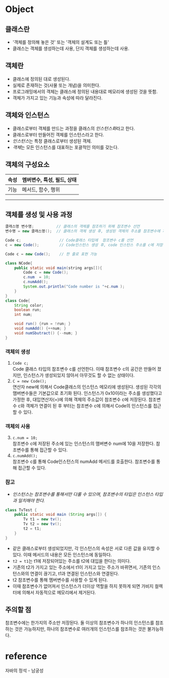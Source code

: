 # Object
## 클래스란
- '객체를 정의해 놓은 것' 또는 '객체의 설계도 또는 틀' 
- 클래스는 객체를 생성하는데 사용, 단지 객체를 생성하는데 사용.
## 객체란
- 클래스에 정의된 대로 생성된다.
- 실제로 존재하는 것(사물 또는 개념)을 의미한다.
- 프로그래밍에서의 객체는 클래스에 정의된 내용대로 메모리에 생성된 것을 뜻함.
- 객체가 가지고 있는 기능과 속성에 따라 달라진다.
## 객체와 인스턴스
- 클래스로부터 객체를 만드는 과정을 클래스의 *인스턴스화*라고 한다.
- 클래스로부터 만들어진 객체를 인스턴스라고 한다.
- *인스턴스*는 특정 클래스로부터 생성된 객체.
- *객체*는 모든 인스턴스를 대표하는 포괄적인 의미를 갖는다.
  
## 객체의 구성요소
속성|멤버변수, 특성, 필드, 상태
--|--
기능|메서드, 함수, 행위
___
## 객체를 생성 및 사용 과정
```java
클래스명 변수명;          // 클래스의 객체를 참조하기 위해 참조변수 선언
변수명 = new 클래스명();  // 클래스의 객체 생성 후, 생성된 객체의 주소를 참조변수에 저장
```
```java
Code c;                 // Code클래스 타입에  참조변수 c를 선언
c = new Code();         // Code인스턴스 생성 후, code 인스턴스 주소를 c에 저장
```
```java
Code c = new Code();    // 한 줄로 표현 가능
```
```java
class NCode{
    public static void main(string args[]){
        Code c = new Code();
        c.num  = 10;
        c.numAdd(); 
        System.out.println("Code number is "+c.num );
    }
}
class Code{
    String color;
    boolean run;
    int num;

    void run() {run = !run; }
    void numAdd() {++num; }
    void numSbutract() {--num; }
}
```
### **객체의 생성**
1. `Code c;`<br> 
Code 클래스 타입의 참조변수 c를 선언한다. 이때 참조변수 c의 공간은 만들어 졌지만, 인스턴스가 생성되있지 않아서 아무것도 할 수 없는 상태이다.<br>
2. `C = new Code();`<br>
연산자 new에 의해서 Code클래스의 인스턴스 메모리에 생성된다. 생성된 각각의 맴버변수들은 기본값으로 초기화 된다. 인스턴스가 0x10이라는 주소를 생성했다고 가정한 후, 대입연산자(=)에 의해 객체의 주소값이 참조변수 c에 저장된다. 참조변수 c와 객체가 연결이 된 후 부터는 참조변수 c에 의해서 Code의 인스턴스를 접근할 수 있다.
### **객체의 사용**
3. `c.num = 10;`<br>
참조변수 c에 저장된 주소에 있는 인스턴스의 맴버변수 num에 10을 저장한다. 참조변수를 통해 접근할 수 있다.
4. `c.numAdd();`<br>
참조변수 c를 통해 Code인스턴스의 numAdd 메서드를 호출한다. 참조변수를 통해 접근할 수 있다.

### 참고
- *인스턴스는 참조변수를 통해서만 다룰 수 있으며, 참조변수의 타입은 인스턴스 타입과 일치해야 한다.*

```java
class TvTest {
    public static void main (String args[]) {
        Tv t1 = new tv();
        Tv t2 = new tv();
        t2 = t1;
    }
}
```
- 같은 클래스로부터 생성되었지만, 각 인스턴스의 속성은 서로 다른 값을 유지할 수 있다. 이때 메서드의 내용은 모든 인스턴스에 동일하다.
- `t2 = t1`는 t1에 저장되어있는 주소를 t2에 대입을 한다는 의미다.
- 기존의 t2가 가지고 있는 주소에서 t1이 가지고 있는 주소가 바뀌면서, 기존의 인스턴스와의 연결이 끊기고, t1과 연결된 인스턴스와 연결된다.
- t2 참조변수를 통해 멤버변수를 사용할 수 있게 된다.
- 이때 참조변수가 없어져서 인스턴스가 더이상 역할을 하지 못하게 되면 가비지 컬렉터에 의해서 자동적으로 메모리에서 제거된다.
   
## 주의할 점
참조변수에는 한가지의 주소만 저장된다. 둘 이상의 참조변수가 하나의 인스턴스를 참조하는 것은 가능하지만, 하나의 참조변수로 여러개의 인스턴스를 참조하는 것은 불가능하다.

# reference
자바의 정석 - 남궁성



